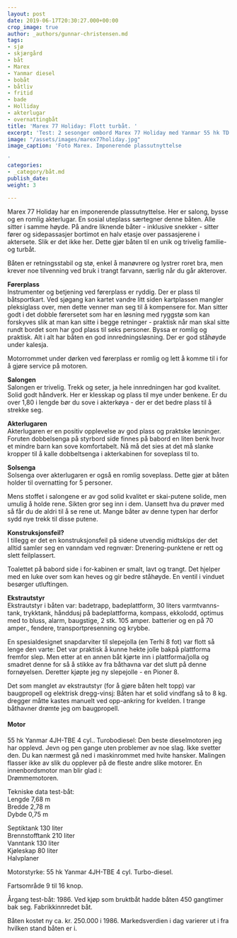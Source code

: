 ```yaml
---
layout: post
date: 2019-06-17T20:30:27.000+00:00
crop_image: true
author: _authors/gunnar-christensen.md
tags:
- sjø
- skjærgård
- båt
- Marex
- Yanmar diesel
- bobåt
- båtliv
- fritid
- bade
- Holliday
- akterlugar
- overnattingbåt
title: 'Marex 77 Holiday: Flott turbåt. '
excerpt: 'Test: 2 sesonger ombord Marex 77 Holiday med Yanmar 55 hk TD'
image: "/assets/images/marex77holiday.jpg"
image_caption: 'Foto Marex. Imponerende plassutnyttelse

'
categories:
- _category/båt.md
publish_date: 
weight: 3

---
```

Marex 77 Holiday har en imponerende plassutnyttelse. Her er salong, bysse og en romlig akterlugar. En sosial uteplass særtegner denne båten. Alle sitter i samme høyde. På andre liknende båter - inklusive snekker - sitter fører og sidepassasjer bortimot en halv etasje over passasjerene i aktersete. Slik er det ikke her. Dette gjør båten til en unik og trivelig familie- og turbåt.

Båten er retningsstabil og stø, enkel å manøvrere og lystrer roret bra, men krever noe tilvenning ved bruk i trangt farvann, særlig når du går akterover.

**Førerplass**  
Instrumenter og betjening ved førerplass er ryddig. Der er plass til båtsportkart. Ved sjøgang kan kartet vandre litt siden kartplassen mangler pleksiglass over, men dette venner man seg til å kompensere for. Man sitter godt i det dobble førersetet som har en løsning med ryggstø som kan forskyves slik at man kan sitte i begge retninger - praktisk når man skal sitte rundt bordet som har god plass til seks personer. Byssa er romlig og praktisk. Alt i alt har båten en god innredningsløsning. Der er god ståhøyde under kalesja.

Motorrommet under dørken ved førerplass er romlig og lett å komme til i for å gjøre service på motoren.

**Salongen**  
Salongen er trivelig. Trekk og seter, ja hele innredningen har god kvalitet. Solid godt håndverk. Her er klesskap og plass til mye under benkene. Er du over 1,80 i lengde bør du sove i akterkøya - der er det bedre plass til å strekke seg.

**Akterlugaren**  
Akterlugaren er en positiv opplevelse av god plass og praktske løsninger. Foruten dobbelsenga på styrbord side finnes på babord en liten benk hvor et mindre barn kan sove komfortabelt. Nå må det sies at det må slanke kropper til å kalle dobbeltsenga i akterkabinen for soveplass til to.

**Solsenga**  
Solsenga over akterlugaren er også en romlig soveplass. Dette gjør at båten holder til overnatting for 5 personer.

Mens stoffet i salongene er av god solid kvalitet er skai-putene solide, men umulig å holde rene. Sikten gror seg inn i dem. Uansett hva du prøver med så får du de aldri til å se rene ut. Mange båter av denne typen har derfor sydd nye trekk til disse putene.

**Konstruksjonsfeil?**  
I tillegg er det en konstruksjonsfeil på sidene utvendig midtskips der det alltid samler seg en vanndam ved regnvær: Drenering-punktene er rett og slett feilplassert.

Toalettet på babord side i for-kabinen er smalt, lavt og trangt. Det hjelper med en luke over som kan heves og gir bedre ståhøyde. En ventil i vinduet besørger utluftingen.

**Ekstrautstyr**  
Ekstrautstyr i båten var: badetrapp, badeplattform, 30 liters varmtvanns-tank, trykktank, hånddusj på badeplattforma, kompass, ekkolodd, optimus med to bluss, alarm, baugstige, 2 stk. 105 amper. batterier og en på 70 amper., fendere, transportpresenning og krybbe.

En spesialdesignet snapdarviter til slepejolla (en Terhi 8 fot) var flott så lenge den varte: Det var praktisk å kunne hekte jolle bakpå plattforma fremfor slep. Men etter at en annen båt kjørte inn i plattforma/jolla og smadret denne for så å stikke av fra båthavna var det slutt på denne fornøyelsen. Deretter kjøpte jeg ny slepejolle - en Pioner 8.

Det som manglet av ekstrautstyr (for å gjøre båten helt topp) var baugpropell og elektrisk dregg-vinsj: Båten har et solid vindfang så to 8 kg. dregger måtte kastes manuelt ved opp-ankring for kvelden. I trange båthavner drømte jeg om baugpropell.

#### Motor

55 hk Yanmar 4JH-TBE 4 cyl.. Turobodiesel: Den beste dieselmotoren jeg har opplevd. Jevn og pen gange uten problemer av noe slag. Ikke svetter den. Du kan nærmest gå ned i maskinrommet med hvite hansker. Malingen flasser ikke av slik du opplever på de fleste andre slike motorer. En innenbordsmotor man blir glad i:  
Drømmemotoren.

Tekniske data test-båt:  
Lengde 7,68 m  
Bredde 2,78 m  
Dybde 0,75 m

Septiktank 130 liter  
Brennstofftank 210 liter  
Vanntank 130 liter  
Kjøleskap 80 liter  
Halvplaner

Motorstyrke: 55 hk Yanmar 4JH-TBE 4 cyl. Turbo-diesel.

Fartsområde 9 til 16 knop.

Årgang test-båt: 1986. Ved kjøp som bruktbåt hadde båten 450 gangtimer bak seg. Fabrikkinnredet båt.

Båten kostet ny ca. kr. 250.000 i 1986. Markedsverdien i dag varierer ut i fra hvilken stand båten er i.